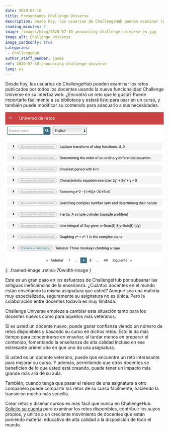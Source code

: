 ```yaml
---
date: 2020-07-10
title: Presentamos Challenge Universe
description: Desde hoy, los usuarios de ChallengeHub pueden examinar los retos publicados por todos los docentes usando la nueva funcionalidad Challenge Universe
reading_minutes: 2
image: /images/blog/2020-07-10-announcing-challenge-universe-en.jpg
image_alt: Challenge Universe
image_cardsonly: true
categories:
 - ChallengeHub
author_staff_member: james
ref: 2020-07-10-announcing-challenge-universe
lang: es
---
```


Desde hoy, los usuarios de ChallengeHub pueden examinar los retos publicados por todos los docentes usando la nueva funcionalidad Challenge Universe en su interfaz web.
¿Encontró un reto que le gusta?
Puede importarlo fácilmente a su biblioteca y estará listo para usar en un curso, y también puede modificar su contenido para adecuarlo a sus necesidades.

![Challenge Universe](/images/blog/2020-07-10-announcing-challenge-universe-es.jpg){: .framed-image .retina-70width-image }

Este es un gran paso en los esfuerzos de ChallengeHub por subsanar las antiguas ineficiencias de la enseñanza.
¿Cuántos docentes en el mundo están enseñando la misma asignatura que usted?
Aunque sea una materia muy especializada, seguramente su asignatura no es única.
Pero la colaboración entre docentes todavía es muy limitada.

Challenge Universe empieza a cambiar esta situación tanto para los docentes nuevos como para aquellos más veteranos.

Si es usted un docente nuevo,
puede ganar confianza viendo un número de retos disponibles y basando su curso en dichos retos.
Esto le da más tiempo para concentrarse en enseñar, al tardar menos en preparar el contenido,
fomentando la enseñanza de alta calidad incluso en ese estresante primer año en que uno da una asignatura.

Si usted es un docente veterano,
puede que encuentre un reto interesante para mejorar su curso.
Y además, permitiendo que otros docentes se beneficien de lo que usted está creando,
puede tener un impacto más grande más allá de su aula.

También, cuando tenga que pasar el relevo de una asignatura a otro compañero
puede compartir los retos de su curso fácilmente,
haciendo la transición mucho más sencilla.

Crear retos y diseñar cursos es más fácil que nunca en ChallengeHub.
[Solicite su cuenta]( /contact/ ) para examinar los retos disponibles,
contribuir los suyos propios,
y unirse a un creciente movimiento de docentes que están poniendo material educativo de alta calidad a la disposición de todo el mundo.
